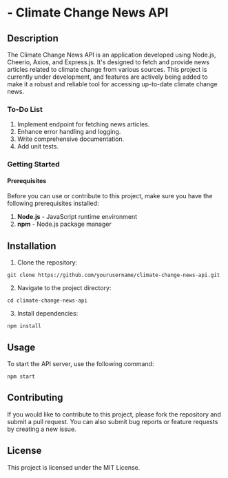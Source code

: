 # -  Climate Change News API
## Description
The Climate Change News API is an application developed using Node.js, Cheerio, Axios, and Express.js. It's designed to fetch and provide news articles related to climate change from various sources. This project is currently under development, and features are actively being added to make it a robust and reliable tool for accessing up-to-date climate change news.

### To-Do List

1. Implement endpoint for fetching news articles.
2. Enhance error handling and logging.
3. Write comprehensive documentation.
4. Add unit tests.
 
### Getting Started

#### Prerequisites
Before you can use or contribute to this project, make sure you have the following prerequisites installed:

1. **Node.js** - JavaScript runtime environment
2. **npm** - Node.js package manager
   
## Installation

1. Clone the repository:
```
git clone https://github.com/yourusername/climate-change-news-api.git
```

2. Navigate to the project directory:
```
cd climate-change-news-api
```

3. Install dependencies:
```
npm install
```

## Usage

To start the API server, use the following command:
```
npm start
```

## Contributing
If you would like to contribute to this project, please fork the repository and submit a pull request. You can also submit bug reports or feature requests by creating a new issue.

## License
This project is licensed under the MIT License.
